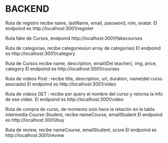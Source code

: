 # BACKEND

Ruta de registro recibe  name, lastName, email, password, role, avatar.
El endpoind es http://localhost:3001/register

Ruta fake de Cursos, endpoind http://localhost:3001/fakecourses

Ruta de categorias, recibe categories(un array de categorías)
El endpoind es http://localhost:3001/category

Ruta de Cursos recibe name, description, email(Del teacher), img, price, category
El endpoind es http://localhost:3001/courses

Ruta de videos  Post : recibe title, description, url, duration, name(del curso asociado)
El endpoind es http://localhost:3001/video

Ruta de videos GET : recibe por query el nombre del curso y retorna la info de ese video.
El endpoind es http://localhost:3001/video



Ruta de compra de curso, de momento solo hace la relación en la tabla intermedia Course-Student, recibe nameCourse, emailStudent
El endpoind es http://localhost:3001/buy

Ruta de review, recibe nameCourse, emailStudent, score
El endpoind es http://localhost:3001/review